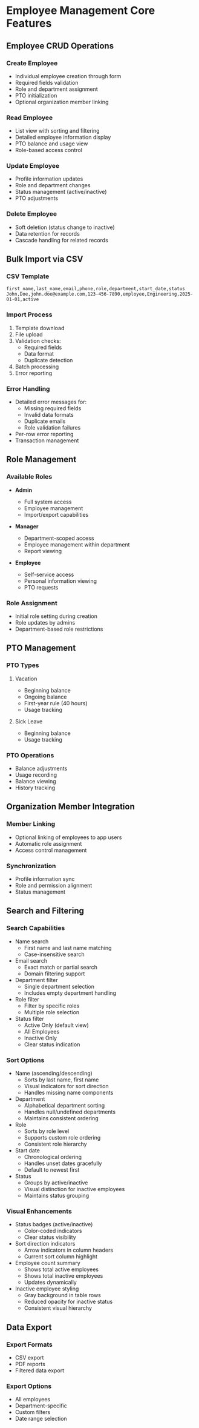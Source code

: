 # Employee Management Core Features

## Employee CRUD Operations

### Create Employee
- Individual employee creation through form
- Required fields validation
- Role and department assignment
- PTO initialization
- Optional organization member linking

### Read Employee
- List view with sorting and filtering
- Detailed employee information display
- PTO balance and usage view
- Role-based access control

### Update Employee
- Profile information updates
- Role and department changes
- Status management (active/inactive)
- PTO adjustments

### Delete Employee
- Soft deletion (status change to inactive)
- Data retention for records
- Cascade handling for related records

## Bulk Import via CSV

### CSV Template
```csv
first_name,last_name,email,phone,role,department,start_date,status
John,Doe,john.doe@example.com,123-456-7890,employee,Engineering,2025-01-01,active
```

### Import Process
1. Template download
2. File upload
3. Validation checks:
   - Required fields
   - Data format
   - Duplicate detection
4. Batch processing
5. Error reporting

### Error Handling
- Detailed error messages for:
  - Missing required fields
  - Invalid data formats
  - Duplicate emails
  - Role validation failures
- Per-row error reporting
- Transaction management

## Role Management

### Available Roles
- **Admin**
  - Full system access
  - Employee management
  - Import/export capabilities
  
- **Manager**
  - Department-scoped access
  - Employee management within department
  - Report viewing
  
- **Employee**
  - Self-service access
  - Personal information viewing
  - PTO requests

### Role Assignment
- Initial role setting during creation
- Role updates by admins
- Department-based role restrictions

## PTO Management

### PTO Types
1. Vacation
   - Beginning balance
   - Ongoing balance
   - First-year rule (40 hours)
   - Usage tracking

2. Sick Leave
   - Beginning balance
   - Usage tracking

### PTO Operations
- Balance adjustments
- Usage recording
- Balance viewing
- History tracking

## Organization Member Integration

### Member Linking
- Optional linking of employees to app users
- Automatic role assignment
- Access control management

### Synchronization
- Profile information sync
- Role and permission alignment
- Status management

## Search and Filtering

### Search Capabilities
- Name search
  * First name and last name matching
  * Case-insensitive search
- Email search
  * Exact match or partial search
  * Domain filtering support
- Department filter
  * Single department selection
  * Includes empty department handling
- Role filter
  * Filter by specific roles
  * Multiple role selection
- Status filter
  * Active Only (default view)
  * All Employees
  * Inactive Only
  * Clear status indication

### Sort Options
- Name (ascending/descending)
  * Sorts by last name, first name
  * Visual indicators for sort direction
  * Handles missing name components
- Department
  * Alphabetical department sorting
  * Handles null/undefined departments
  * Maintains consistent ordering
- Role
  * Sorts by role level
  * Supports custom role ordering
  * Consistent role hierarchy
- Start date
  * Chronological ordering
  * Handles unset dates gracefully
  * Default to newest first
- Status
  * Groups by active/inactive
  * Visual distinction for inactive employees
  * Maintains status grouping

### Visual Enhancements
- Status badges (active/inactive)
  * Color-coded indicators
  * Clear status visibility
- Sort direction indicators
  * Arrow indicators in column headers
  * Current sort column highlight
- Employee count summary
  * Shows total active employees
  * Shows total inactive employees
  * Updates dynamically
- Inactive employee styling
  * Gray background in table rows
  * Reduced opacity for inactive status
  * Consistent visual hierarchy

## Data Export

### Export Formats
- CSV export
- PDF reports
- Filtered data export

### Export Options
- All employees
- Department-specific
- Custom filters
- Date range selection

